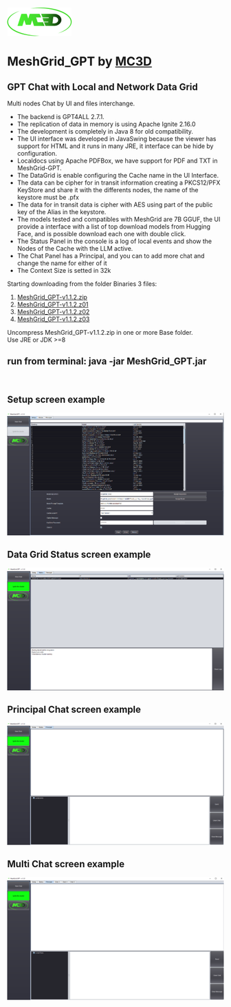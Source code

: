 <img src="images/mc3d_logo.png"/><br/>
# MeshGrid_GPT by <a href="http://wwww.mc3d.cl"/>MC3D</a><br/>
<h2>GPT Chat with Local and Network Data Grid</h2>
Multi nodes Chat by UI and files interchange.
<ul>
<li>The backend is GPT4ALL 2.7.1.</li>
<li>The replication of data in memory is using Apache Ignite 2.16.0</li>
<li>The development is completely in Java 8 for old compatibility.</li>
<li>The UI interface was developed in JavaSwing because the viewer has support for HTML and it runs in many JRE, it interface can be hide by configuration.</li>
<li>Localdocs using Apache PDFBox, we have support for PDF and TXT in MeshGrid-GPT.</li>
<li>The DataGrid is enable configuring the Cache name  in the UI Interface.</li>
<li>The data can be cipher for in transit information creating a PKCS12/PFX KeyStore and share it with the differents nodes, the name of the keystore must be <cache_name>.pfx</li>
<li>The data for in transit data is cipher with AES using part of the public key of the Alias <cache> in the keystore.</li>
<li>The models tested and compatibles with MeshGrid are 7B GGUF, the UI provide a interface with a list of top download models from Hugging Face, and is possible download each one with double click.</li>
<li>The Status Panel in the console is a log of local events and show the Nodes of the Cache with the LLM active.</li>
<li>The Chat Panel has a Principal, and you can to add more chat and change the name for either of it</li>
<li> The Context Size is setted in 32k</li>
</ul>
Starting downloading from the folder Binaries 3 files: 
  <ol>
<li><a href="https://github.com/mastercracker3d/MeshGrid-GPT/raw/main/binaries/MeshGrid_GPT-v1.1.2.zip">MeshGrid_GPT-v1.1.2.zip</a></li>
<li><a href="https://github.com/mastercracker3d/MeshGrid-GPT/raw/main/binaries/MeshGrid_GPT-v1.1.2.z01">MeshGrid_GPT-v1.1.2.z01</a></li>
<li><a href="https://github.com/mastercracker3d/MeshGrid-GPT/raw/main/binaries/MeshGrid_GPT-v1.1.2.z02">MeshGrid_GPT-v1.1.2.z02</a></li>
<li><a href="https://github.com/mastercracker3d/MeshGrid-GPT/raw/main/binaries/MeshGrid_GPT-v1.1.2.z03">MeshGrid_GPT-v1.1.2.z03</a></li>
  </ol>
  Uncompress MeshGrid_GPT-v1.1.2.zip in one or more Base folder.<br/>
  Use JRE or JDK >=8<br/>
  <h2>run from terminal: java -jar MeshGrid_GPT.jar</h2><br/>
  <h2>Setup screen example</h2>
  <img src="images/Setup.png"/><br/>
  <h2>Data Grid Status screen example</h2>
  <img src="images/Status.png"/><br/>
  <h2>Principal Chat screen example</h2>
  <img src="images/PrincipalChat.png"/><br/>
  <h2>Multi Chat screen example</h2>
  <img src="images/MultiChat.png"/><br/>
